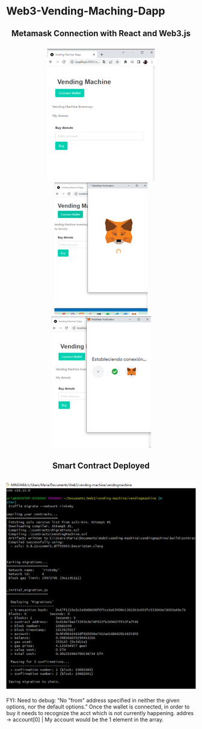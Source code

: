 # Web3-Vending-Maching-Dapp
<div id="header" align="center">
<h2> Metamask Connection with React and Web3.js <h2/>
<img src="metamask1.png" alt="Metamask  width="50" height="350"/>
<img src="metamask2.png" alt="Metamask width="50" height="350"/>
<img src="metamask3.png" alt="Metamask width="50" height="350"/>
 </div>                             
<div align="center">
<h2> Smart Contract Deployed <h2/>
<img src="vendingmachinecontract.JPG " alt="smartcontract  width="100" height="550"/>
</div>   
 FYI: Need to debug: “No "from" address specified in neither the given options, nor the default options.” Once the wallet is connected, in order to buy it needs to recognize the acct which is not currently happening.                                                             
addres -> account[0] | My account would be the 1 element in the array.                                                           
